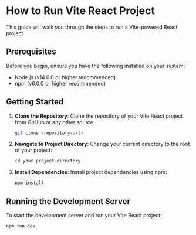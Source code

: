 # How to Run Vite React Project

This guide will walk you through the steps to run a Vite-powered React project.

## Prerequisites

Before you begin, ensure you have the following installed on your system:

- Node.js (v14.0.0 or higher recommended)
- npm (v6.0.0 or higher recommended)

## Getting Started

1. **Clone the Repository**: Clone the repository of your Vite React project from GitHub or any other source:

   ```bash
   git clone <repository-url>
   ```

2. **Navigate to Project Directory**: Change your current directory to the root of your project:

   ```bash
   cd your-project-directory
   ```

3. **Install Dependencies**: Install project dependencies using npm:

   ```bash
   npm install
   ```

## Running the Development Server

To start the development server and run your Vite React project:

```bash
npm run dev
